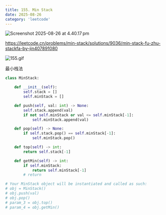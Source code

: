 ```yaml
---
title: 155. Min Stack
date: 2025-08-26
category: 'leetcode'
---
```


![Screenshot 2025-08-26 at 4.40.17 pm](assets/Screenshot%202025-08-26%20at%204.40.17%E2%80%AFpm.png)

https://leetcode.cn/problems/min-stack/solutions/9036/min-stack-fu-zhu-stackfa-by-jin407891080

![155.gif](https://pic.leetcode-cn.com/28724fa9f92b6952f7fdaf8760edd1dea850b137c22df28751f1cdd4d2680992-155.gif)

最小栈法

```python
class MinStack:

    def __init__(self):
        self.stack = []
        self.minStack = []

    def push(self, val: int) -> None:
        self.stack.append(val)
        if not self.minStack or val <= self.minStack[-1]:
            self.minStack.append(val)

    def pop(self) -> None:
        if self.stack.pop() == self.minStack[-1]:
            self.minStack.pop()

    def top(self) -> int:
        return self.stack[-1]

    def getMin(self) -> int:
        if self.minStack:
            return self.minStack[-1]
        # return

# Your MinStack object will be instantiated and called as such:
# obj = MinStack()
# obj.push(val)
# obj.pop()
# param_3 = obj.top()
# param_4 = obj.getMin()
```
